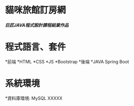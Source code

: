 # 貓咪旅館訂房網
##### 巨匠JAVA程式設計課程結業作品
# 程式語言、套件
*前端
  *HTML
  *CSS
  *JS
  *Bootstrap
*後端
  *JAVA Spring Boot
# 系統環境
  *資料庫環境: MySQL XXXXX
  
  
